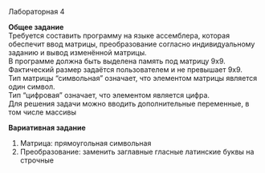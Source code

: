 Лабораторная 4

**Общее задание** <br>
Требуется составить программу на языке ассемблера, которая обеспечит ввод
матрицы, преобразование согласно индивидуальному заданию и вывод изменённой
матрицы.<br>
В программе должна быть выделена память под матрицу 9х9. Фактический размер
задаётся пользователем и не превышает 9х9.<br>
Тип матрицы “символьная” означает, что элементом матрицы является один символ.<br>
Тип “цифровая” означает, что элементом является цифра. <br>
Для решения задачи можно вводить дополнительные переменные, в том числе
массивы

**Вариативная задание** <br>

1. Матрица: прямоугольная символьная 
2. Преобразование: заменить заглавные гласные латинские буквы на
строчные
